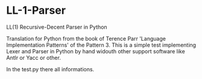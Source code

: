 # LL-1-Parser
LL(1) Recursive-Decent Parser in Python

Translation for Python from the book of Terence Parr 'Language Implementation Patterns' of the Pattern 3.
This is a simple test implementing Lexer and Parser in Python by hand widouth other support software like Antlr or Yacc or other.

In the test.py there all informations.
